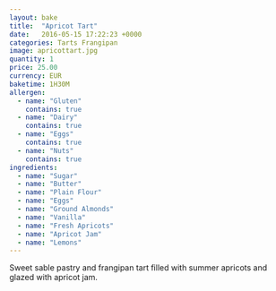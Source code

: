 ```yaml
---
layout: bake
title:  "Apricot Tart"
date:   2016-05-15 17:22:23 +0000
categories: Tarts Frangipan
image: apricottart.jpg
quantity: 1
price: 25.00
currency: EUR
baketime: 1H30M
allergen:
  - name: "Gluten"
    contains: true
  - name: "Dairy"
    contains: true
  - name: "Eggs"
    contains: true
  - name: "Nuts"
    contains: true
ingredients:
  - name: "Sugar"
  - name: "Butter"
  - name: "Plain Flour"
  - name: "Eggs"
  - name: "Ground Almonds"
  - name: "Vanilla"
  - name: "Fresh Apricots"
  - name: "Apricot Jam"
  - name: "Lemons"
---
```

Sweet sable pastry and frangipan tart filled with summer apricots and glazed with apricot jam.
